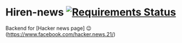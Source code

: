 # Hiren-news [![Requirements Status](https://requires.io/github/pyprism/Hiren-news/requirements.svg?branch=master)](https://requires.io/github/pyprism/Hiren-news/requirements/?branch=master)

Backend for [Hacker news page] :wink: (https://www.facebook.com/hacker.news.21/)
